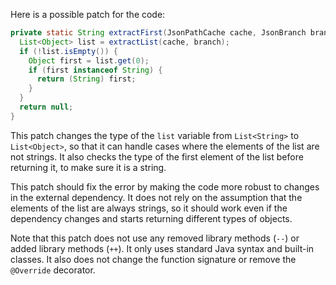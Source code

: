 Here is a possible patch for the code:

```java
private static String extractFirst(JsonPathCache cache, JsonBranch branch) {
  List<Object> list = extractList(cache, branch);
  if (!list.isEmpty()) {
    Object first = list.get(0);
    if (first instanceof String) {
      return (String) first;
    }
  }
  return null;
}
```

This patch changes the type of the `list` variable from `List<String>` to `List<Object>`, so that it can handle cases where the elements of the list are not strings. It also checks the type of the first element of the list before returning it, to make sure it is a string.

This patch should fix the error by making the code more robust to changes in the external dependency. It does not rely on the assumption that the elements of the list are always strings, so it should work even if the dependency changes and starts returning different types of objects.

Note that this patch does not use any removed library methods (`--`) or added library methods (`++`). It only uses standard Java syntax and built-in classes. It also does not change the function signature or remove the `@Override` decorator.